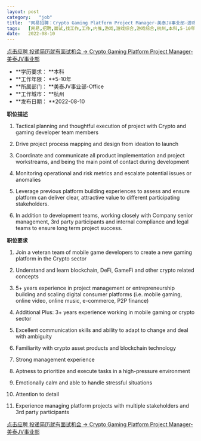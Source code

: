```yaml
---
layout:	post
category:	"job"
title:	"网易招聘：Crypto Gaming Platform Project Manager-美泰JV事业部-游戏-游戏综合-游戏综合-杭州本科5-10年"
tags:	[网易,招聘,面试,找工作,工作,内推,游戏,游戏综合,游戏综合,杭州,本科,5-10年]
date:	2022-08-10
---
```


[点击应聘 投递简历就有面试机会 ->  Crypto Gaming Platform Project Manager-美泰JV事业部](http://mobile.bole.netease.com/bole/boleDetail?id=37563&employeeId=346f03c3cda5f04c&key=all)



- **学历要求： **本科
- **工作年限： **5-10年
- **所属部门： **美泰JV事业部-Office
- **工作城市： **杭州
- **发布日期： **2022-08-10



**职位描述**

1. Tactical planning and thoughtful execution of project with Crypto and gaming developer team members

2. Drive project process mapping and design from ideation to launch

3. Coordinate and communicate all product implementation and project workstreams, and being the main point of contact during development

4. Monitoring operational and risk metrics and escalate potential issues or anomalies 

5. Leverage previous platform building experiences to assess and ensure platform can deliver clear, attractive value to different participating stakeholders.

6. In addition to development teams, working closely with Company senior management, 3rd party participants and internal compliance and legal teams to ensure long term project success.





**职位要求**

1. Join a veteran team of mobile game developers to create a new gaming platform in the Crypto sector

2. Understand and learn blockchain, DeFi, GameFi and other crypto related concepts

3. 5+ years experience in project management or entrepreneurship building and scaling digital consumer platforms (i.e. mobile gaming, online video, online music, e-commerce, P2P finance)

4. Additional Plus: 3+ years experience working in mobile gaming or crypto sector

5. Excellent communication skills and ability to adapt to change and deal with ambiguity

6. Familiarity with crypto asset products and blockchain technology

7. Strong management experience

9. Aptness to prioritize and execute tasks in a high-pressure environment

10. Emotionally calm and able to handle stressful situations

11. Attention to detail

12. Experience managing platform projects with multiple stakeholders and 3rd party participants 



[点击应聘 投递简历就有面试机会 ->  Crypto Gaming Platform Project Manager-美泰JV事业部](http://mobile.bole.netease.com/bole/boleDetail?id=37563&employeeId=346f03c3cda5f04c&key=all)